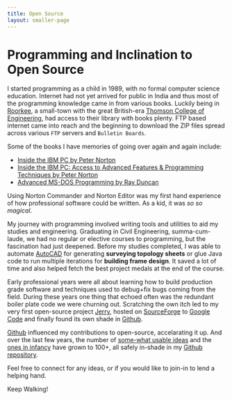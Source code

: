 ```yaml
---
title: Open Source
layout: smaller-page
---
```


# Programming and Inclination to Open Source

I started programming as a child in 1989, with no formal computer science education. Internet had
not yet arrived for public in India and thus most of the programming knowledge came in from various books. 
Luckily being in [Roorkee](https://en.wikipedia.org/wiki/Roorkee), a small-town with the great British-era
[Thomson College of Engineering](https://en.wikipedia.org/wiki/Indian_Institute_of_Technology_Roorkee), had 
access to their library with books plenty. FTP based internet came into reach and the beginning to download
the ZIP files spread across various `FTP` servers and `Bulletin Boards`.

Some of the books I have memories of going over again and again include:

* [Inside the IBM PC by Peter Norton](https://books.google.com/books?id=z4Y_AQAAIAAJ)
* [Inside the IBM PC: Access to Advanced Features & Programming Techniques by Peter Norton](https://books.google.com/books?id=Ysl0AAAACAAJ)
* [Advanced MS-DOS Programming by Ray Duncan](https://books.google.com/books?id=DQ_FQgAACAAJ)

Using Norton Commander and Norton Editor was my first hand experience of how professional software 
could be written. As a kid, it was <i>so so magical</i>.

My journey with programming involved writing tools and utilities to aid my studies and engineering. Graduating
in Civil Engineering, summa-cum-laude, we had no regular or elective courses to programming, but the fascination
had just deepened. Before my studies completed, I was able to automate [AutoCAD](https://en.wikipedia.org/wiki/AutoCAD)
for generating **surveying topology sheets** or glue Java code to run multiple iterations for **building
frame design**. It saved a lot of time and also helped fetch the best project medals at the end of the course.

Early professional years were all about learning how to build production grade software and techniques used to
debug+fix bugs coming from the field. During these years one thing that echoed often was the redundant boiler
plate code we were churning out. Scratching the own itch led to my very first open-source project 
<a href="/projects/jerry">Jerry</a>, hosted on [SourceForge](https://sourceforge.net/projects/jerry/) to 
[Google Code](https://code.google.com/archive/p/jerry/) and finally found its own shade in [Github](https://github.com/sangupta/jerry).

[Github](https://github.com) influenced my contributions to open-source, accelarating it up. And over the last few
years, the number of [some-what usable ideas](/projects/index.html) and the [ones in infancy](/projects/index.html#experiments) 
have grown to 100+, all safely in-shade in my [Github repository](https://github.com/sangupta).

Feel free to connect for any ideas, or if you would like to join-in to lend a helping hand.

Keep Walking!
